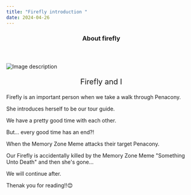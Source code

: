 ```yaml
---
title: "Firefly introduction "
date: 2024-04-26
---
```

<head>
  <meta charset="utf-8">
  <meta http-equiv="X-UA-Compatible" content="IE=edge">
  <meta name="viewport" content="width=device-width, initial-scale=1">
  <title>About firefly</title>
  <link rel="stylesheet" href="{{'/assets/css/main.css' | relative_url }}">
</head>

<body>
  <header>
    <h3>About firefly</h3>
  </header>

  <main>
    <!-- Your content goes here -->
    <div>
      <img src="https://files.yande.re/image/9b27bc9176a56b63a6b2ee21fa912144/yande.re%201157680%20firefly%20honkai:_star_rail%20selfie%20stelle%20tagme.jpg" alt="Image description" class="page-head-img"/>
      <p align="center" style="font-size:20px;">Firefly and I</p>
      <p>Firefly is an important person when we take a walk through Penacony.</p>
      <p>She introduces herself to be our tour guide.</p>
      <p>We have a pretty good time with each other.</p>
      <p>But... every good time has an end?! </p>
      <p>When the Memory Zone Meme attacks their target Penacony.</p>
      <p>Our Firefly is accidentally killed by the Memory Zone Meme "Something Unto Death" and then she's gone...</p>
      <p>We will continue after.</p> 
      <p>Thenak you for reading!!😊</p>
    </div>
<!--     <div class="image-container">
        <img src="{{ '/assets/img/March-7th.png'| relative url }}" alt="可选的图片描述”class="march-7">
    </div> -->
  </main>
  <footer>
    <!-- Your footer content goes here -->
<!--     <p>© 2024 Aria's blog</p>
  </footer>

  <script src="{{ site.baseurl }}/assets/js/main.js"></script>
</body> -->
